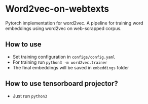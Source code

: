 # Word2vec-on-webtexts
Pytorch implementation for word2vec.
A pipeline for training word embeddings using word2vec on web-scrapped corpus.

## How to use

* Set training configuration in `configs/config.yaml`
* For training run `python3 -m word2vec.trainer`
* The final embeddings will be saved in `embeddings` folder

## How to use tensorboard projector?

* Just run `python3 `



